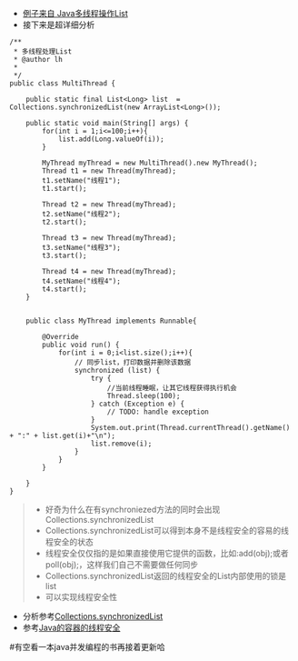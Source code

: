 - [例子来自 Java多线程操作List](http://wuwenjun0919-msn-com.iteye.com/blog/2174652)
- 接下来是超详细分析

```
/**
 * 多线程处理List 
 * @author lh
 *
 */
public class MultiThread {
	
	public static final List<Long> list  = Collections.synchronizedList(new ArrayList<Long>());
	
	public static void main(String[] args) {
		for(int i = 1;i<=100;i++){
			list.add(Long.valueOf(i));
		}
		
		MyThread myThread = new MultiThread().new MyThread(); 
		Thread t1 = new Thread(myThread); 
		t1.setName("线程1"); 
		t1.start(); 

		Thread t2 = new Thread(myThread); 
		t2.setName("线程2"); 
		t2.start(); 

		Thread t3 = new Thread(myThread); 
		t3.setName("线程3"); 
		t3.start(); 

		Thread t4 = new Thread(myThread); 
		t4.setName("线程4"); 
		t4.start(); 
	}
	
	
	public class MyThread implements Runnable{

		@Override
		public void run() {
			for(int i = 0;i<list.size();i++){
				// 同步list，打印数据并删除该数据 
				synchronized (list) {
					try {
						//当前线程睡眠，让其它线程获得执行机会 
						Thread.sleep(100);
					} catch (Exception e) {
						// TODO: handle exception
					}
					System.out.print(Thread.currentThread().getName() + ":" + list.get(i)+"\n");
					list.remove(i);
				}
			}
		}
		
	}
}
```
> - 好奇为什么在有synchroniezed方法的同时会出现Collections.synchronizedList
> - Collections.synchronizedList可以得到本身不是线程安全的容易的线程安全的状态
> - 线程安全仅仅指的是如果直接使用它提供的函数，比如:add(obj);或者poll(obj);，这样我们自己不需要做任何同步
> - Collections.synchronizedList返回的线程安全的List内部使用的锁是list
> - 可以实现线程安全性
- 分析参考[Collections.synchronizedList](https://my.oschina.net/infiniteSpace/blog/305425)
- 参考[Java的容器的线程安全 ](http://blog.sina.com.cn/s/blog_5efa3473010129pw.html)


#有空看一本java并发编程的书再接着更新哈
